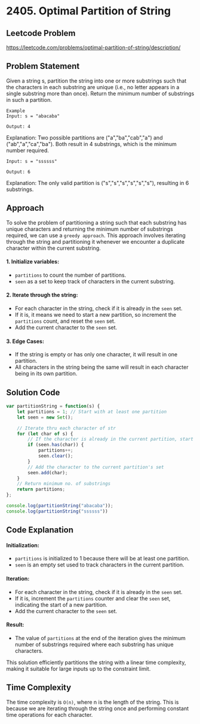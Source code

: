 # 2405. Optimal Partition of String

## Leetcode Problem
https://leetcode.com/problems/optimal-partition-of-string/description/

## Problem Statement
Given a string s, partition the string into one or more substrings such that the characters in each substring are unique (i.e., no letter appears in a single substring more than once). Return the minimum number of substrings in such a partition.
```
Example
Input: s = "abacaba"

Output: 4
```
Explanation: Two possible partitions are ("a","ba","cab","a") and ("ab","a","ca","ba"). Both result in 4 substrings, which is the minimum number required.
```
Input: s = "ssssss"

Output: 6
```
Explanation: The only valid partition is ("s","s","s","s","s","s"), resulting in 6 substrings.

## Approach
To solve the problem of partitioning a string such that each substring has unique characters and returning the minimum number of substrings required, we can use a `greedy approach`. This approach involves iterating through the string and partitioning it whenever we encounter a duplicate character within the current substring. 

#### 1. Initialize variables:
  - `partitions` to count the number of partitions.
  - `seen` as a set to keep track of characters in the current substring.

#### 2. Iterate through the string:
  - For each character in the string, check if it is already in the `seen` set.
  - If it is, it means we need to start a new partition, so increment the `partitions` count, and reset the `seen` set.
  - Add the current character to the `seen` set.
#### 3. Edge Cases:
  - If the string is empty or has only one character, it will result in one partition.
- All characters in the string being the same will result in each character being in its own partition.

## Solution Code
```javascript
var partitionString = function(s) {
    let partitions = 1; // Start with at least one partition
    let seen = new Set();

    // Iterate thru each character of str
    for (let char of s) {
        // If the character is already in the current partition, start a new partition
        if (seen.has(char)) {
            partitions++;
            seen.clear();
        }
        // Add the character to the current partition's set
        seen.add(char);
    }
    // Return minimum no. of substrings 
    return partitions;
};

console.log(partitionString("abacaba"));
console.log(partitionString("ssssss"))
```

## Code Explanation
#### Initialization:
  - `partitions` is initialized to 1 because there will be at least one partition.
  - `seen` is an empty set used to track characters in the current partition.
#### Iteration:
  - For each character in the string, check if it is already in the `seen` set.
  - If it is, increment the `partitions` counter and clear the `seen` set, indicating the start of a new partition.
  - Add the current character to the `seen` set.
#### Result:
  - The value of `partitions` at the end of the iteration gives the minimum number of substrings required where each substring has unique characters.

This solution efficiently partitions the string with a linear time complexity, making it suitable for large inputs up to the constraint limit.

## Time Complexity
The time complexity is `O(n)`, where n is the length of the string. This is because we are iterating through the string once and performing constant time operations for each character.

